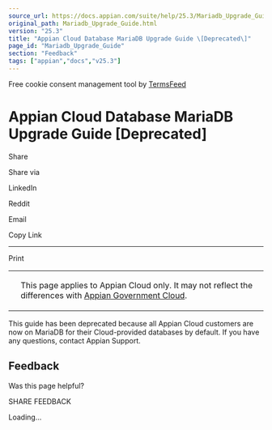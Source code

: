 ```yaml
---
source_url: https://docs.appian.com/suite/help/25.3/Mariadb_Upgrade_Guide.html
original_path: Mariadb_Upgrade_Guide.html
version: "25.3"
title: "Appian Cloud Database MariaDB Upgrade Guide \[Deprecated\]"
page_id: "Mariadb_Upgrade_Guide"
section: "Feedback"
tags: ["appian","docs","v25.3"]
---
```



Free cookie consent management tool by [TermsFeed](https://www.termsfeed.com/)

# Appian Cloud Database MariaDB Upgrade Guide \[Deprecated\]

Share

Share via

LinkedIn

Reddit

Email

Copy Link

* * *

Print

<table><tbody><tr><td><i class="bi bi-clouds" aria-hidden="true"></i></td><td><p>This page applies to Appian Cloud only. It may not reflect the differences with <a href="/suite/help/25.3/appian-government-cloud-overview.html">Appian Government Cloud</a>.</p></td></tr></tbody></table>

This guide has been deprecated because all Appian Cloud customers are now on MariaDB for their Cloud-provided databases by default. If you have any questions, contact Appian Support.

## Feedback

Was this page helpful?

SHARE FEEDBACK

Loading...
